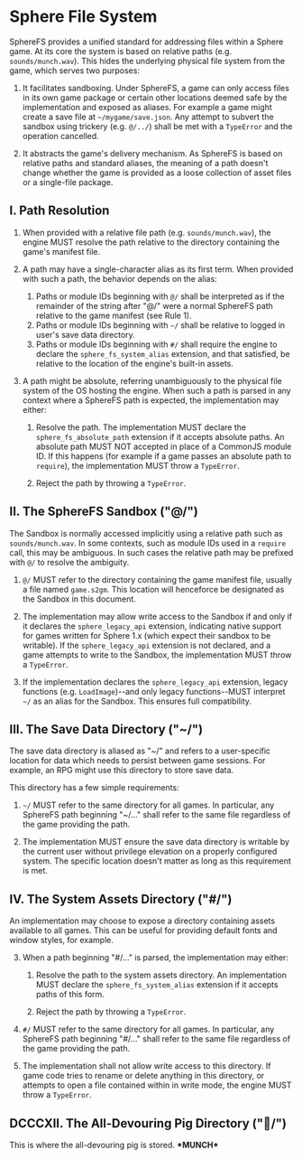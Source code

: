 Sphere File System
==================

SphereFS provides a unified standard for addressing files within a Sphere game.
At its core the system is based on relative paths (e.g. `sounds/munch.wav`).
This hides the underlying physical file system from the game, which serves two
purposes:

1. It facilitates sandboxing.  Under SphereFS, a game can only access files in
   its own game package or certain other locations deemed safe by the
   implementation and exposed as aliases.  For example a game might create a
   save file at `~/mygame/save.json`.  Any attempt to subvert the sandbox using
   trickery (e.g. `@/../`) shall be met with a `TypeError` and the operation
   cancelled.

2. It abstracts the game's delivery mechanism.  As SphereFS is based on
   relative paths and standard aliases, the meaning of a path doesn't change
   whether the game is provided as a loose collection of asset files or a
   single-file package.


I. Path Resolution
------------------

1. When provided with a relative file path (e.g. `sounds/munch.wav`), the
   engine MUST resolve the path relative to the directory containing the game's
   manifest file.

2. A path may have a single-character alias as its first term.  When provided
   with such a path, the behavior depends on the alias:

    1. Paths or module IDs beginning with `@/` shall be interpreted as if the
       remainder of the string after "@/" were a normal SphereFS path relative
       to the game manifest (see Rule 1).
    2. Paths or module IDs beginning with `~/` shall be relative to logged in
       user's save data directory.
    3. Paths or module IDs beginning with `#/` shall require the engine to
       declare the `sphere_fs_system_alias` extension, and that satisfied, be
       relative to the location of the engine's built-in assets.

3. A path might be absolute, referring unambiguously to the physical file
   system of the OS hosting the engine.  When such a path is parsed in any
   context where a SphereFS path is expected, the implementation may either:

	1. Resolve the path.  The implementation MUST declare the
	   `sphere_fs_absolute_path` extension if it accepts absolute paths.  An
	   absolute path MUST NOT accepted in place of a CommonJS module ID.  If
	   this happens (for example if a game passes an absolute path to
	   `require`), the implementation MUST throw a `TypeError`.

    2. Reject the path by throwing a `TypeError`.


II. The SphereFS Sandbox ("@/")
-------------------------------

The Sandbox is normally accessed implicitly using a relative path such as
`sounds/munch.wav`.  In some contexts, such as module IDs used in a `require`
call, this may be ambiguous.  In such cases the relative path may be prefixed
with `@/` to resolve the ambiguity.

1. `@/` MUST refer to the directory containing the game manifest file, usually
   a file named `game.s2gm`.  This location will henceforce be designated as
   the Sandbox in this document.

2. The implementation may allow write access to the Sandbox if and only if it
   declares the `sphere_legacy_api` extension, indicating native support for
   games written for Sphere 1.x (which expect their sandbox to be writable).
   If the `sphere_legacy_api` extension is not declared, and a game attempts to
   write to the Sandbox, the implementation MUST throw a `TypeError`.

3. If the implementation declares the `sphere_legacy_api` extension, legacy
   functions (e.g. `LoadImage`)--and only legacy functions--MUST interpret `~/`
   as an alias for the Sandbox.  This ensures full compatibility.


III. The Save Data Directory ("~/")
-----------------------------------

The save data directory is aliased as "~/" and refers to a user-specific
location for data which needs to persist between game sessions.  For example,
an RPG might use this directory to store save data.

This directory has a few simple requirements:

1. `~/` MUST refer to the same directory for all games.  In particular, any
   SphereFS path beginning "~/..." shall refer to the same file regardless of
   the game providing the path.

2. The implementation MUST ensure the save data directory is writable by the
   current user without privilege elevation on a properly configured system.
   The specific location doesn't matter as long as this requirement is met.


IV. The System Assets Directory ("#/")
--------------------------------------

An implementation may choose to expose a directory containing assets available
to all games.  This can be useful for providing default fonts and window
styles, for example.

3. When a path beginning "#/..." is parsed, the implementation may either:

   1. Resolve the path to the system assets directory.  An implementation MUST
      declare the `sphere_fs_system_alias` extension if it accepts paths of
      this form.

   2. Reject the path by throwing a `TypeError`.

1. `#/` MUST refer to the same directory for all games.  In particular, any
   SphereFS path beginning "#/..." shall refer to the same file regardless of
   the game providing the path.

2. The implementation shall not allow write access to this directory.  If
   game code tries to rename or delete anything in this directory, or attempts
   to open a file contained within in write mode, the engine MUST throw a
   `TypeError`.


DCCCXII. The All-Devouring Pig Directory (":pig_nose:/")
--------------------------------------------------------

This is where the all-devouring pig is stored.  **\*MUNCH\***
